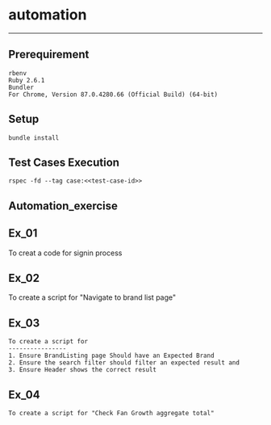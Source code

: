 # automation
--------
Prerequirement
-----------
	rbenv
	Ruby 2.6.1
	Bundler
	For Chrome, Version 87.0.4280.66 (Official Build) (64-bit)

Setup
-----
	bundle install

Test Cases Execution
----------
	rspec -fd --tag case:<<test-case-id>>

Automation_exercise
----------
Ex_01
-----

 To creat a code for signin process

Ex_02
-----

 To create a script for "Navigate to brand list page"

Ex_03
-----

	To create a script for 
	----------------
	1. Ensure BrandListing page Should have an Expected Brand
	2. Ensure the search filter should filter an expected result and
	3. Ensure Header shows the correct result

Ex_04
-----
	To create a script for "Check Fan Growth aggregate total"